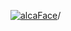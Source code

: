 [![alcaFace](https://camo.githubusercontent.com/2ee094c4af74cb0ec2e19388fccfb809837623e3/68747470733a2f2f7374617469632d63646e2e6a74766e772e6e65742f656d6f7469636f6e732f76312f3332383632362f312e30)](https://twitch.tv/Alca)/

<!--
# My "Popular" CodePens

<table>
	<tr>
		<th></th>
		<th>Title</th>
		<th>Last updated</th>
	</tr>
	<tr>
		<td><a href="https://codepen.io/Alca/pen/abqvLMx" rel="nofollow"><img src="https://codepen.io/alca/pen/abqvLMx/image/default.png" width="100" height="56.25"></a></td>
		<td><a href="https://codepen.io/Alca/pen/abqvLMx" rel="nofollow">A Pen by Jacob Foster</a></td>
		<td>May 6, 2022</td>
	</tr>
	<tr>
		<td><a href="https://codepen.io/Alca/pen/BaYyRGY" rel="nofollow"><img src="https://codepen.io/alca/pen/BaYyRGY/image/default.png" width="100" height="56.25"></a></td>
		<td><a href="https://codepen.io/Alca/pen/BaYyRGY" rel="nofollow">A Pen by Jacob Foster</a></td>
		<td>May 3, 2022</td>
	</tr>
	<tr>
		<td><a href="https://codepen.io/Alca/pen/YzezgVa" rel="nofollow"><img src="https://codepen.io/alca/pen/YzezgVa/image/default.png" width="100" height="56.25"></a></td>
		<td><a href="https://codepen.io/Alca/pen/YzezgVa" rel="nofollow">A Pen by Jacob Foster</a></td>
		<td>May 3, 2022</td>
	</tr>
	<tr>
		<td><a href="https://codepen.io/Alca/pen/VwQwmgz" rel="nofollow"><img src="https://codepen.io/alca/pen/VwQwmgz/image/default.png" width="100" height="56.25"></a></td>
		<td><a href="https://codepen.io/Alca/pen/VwQwmgz" rel="nofollow">A Pen by Jacob Foster</a></td>
		<td>May 1, 2022</td>
	</tr>
	<tr>
		<td><a href="https://codepen.io/Alca/pen/XWZWKzM" rel="nofollow"><img src="https://codepen.io/alca/pen/XWZWKzM/image/default.png" width="100" height="56.25"></a></td>
		<td><a href="https://codepen.io/Alca/pen/XWZWKzM" rel="nofollow">A Pen by Jacob Foster</a></td>
		<td>May 3, 2022</td>
	</tr>
	<tr>
		<td><a href="https://codepen.io/Alca/pen/KKQPOmX" rel="nofollow"><img src="https://codepen.io/alca/pen/KKQPOmX/image/default.png" width="100" height="56.25"></a></td>
		<td><a href="https://codepen.io/Alca/pen/KKQPOmX" rel="nofollow">A Pen by Jacob Foster</a></td>
		<td>May 2, 2022</td>
	</tr>
	<tr>
		<td><a href="https://codepen.io/Alca/pen/eYVOwwG" rel="nofollow"><img src="https://codepen.io/alca/pen/eYVOwwG/image/default.png" width="100" height="56.25"></a></td>
		<td><a href="https://codepen.io/Alca/pen/eYVOwwG" rel="nofollow">A Pen by Jacob Foster</a></td>
		<td>Apr 30, 2022</td>
	</tr>
	<tr>
		<td><a href="https://codepen.io/Alca/pen/XWVQvYd" rel="nofollow"><img src="https://codepen.io/alca/pen/XWVQvYd/image/default.png" width="100" height="56.25"></a></td>
		<td><a href="https://codepen.io/Alca/pen/XWVQvYd" rel="nofollow">A Pen by Jacob Foster</a></td>
		<td>Apr 24, 2022</td>
	</tr>
	<tr>
		<td><a href="https://codepen.io/Alca/pen/oNpOMzv" rel="nofollow"><img src="https://codepen.io/alca/pen/oNpOMzv/image/default.png" width="100" height="56.25"></a></td>
		<td><a href="https://codepen.io/Alca/pen/oNpOMzv" rel="nofollow">Staircase</a></td>
		<td>Apr 27, 2022</td>
	</tr>
	<tr>
		<td><a href="https://codepen.io/Alca/pen/XWVoWoM" rel="nofollow"><img src="https://codepen.io/alca/pen/XWVoWoM/image/default.png" width="100" height="56.25"></a></td>
		<td><a href="https://codepen.io/Alca/pen/XWVoWoM" rel="nofollow">A Pen by Jacob Foster</a></td>
		<td>Apr 18, 2022</td>
	</tr>
</table>

---

###### Last updated: Sat, 07 May 2022 05:01:15 GMT
-->
